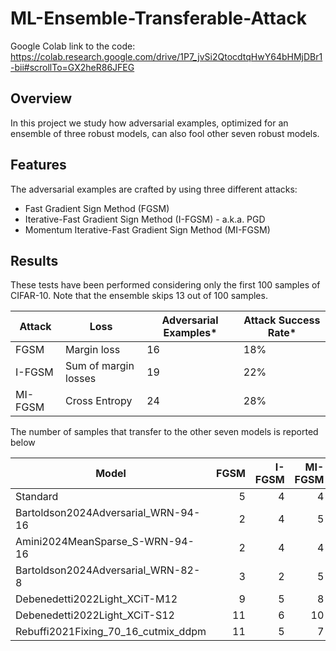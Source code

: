 # ML-Ensemble-Transferable-Attack

Google Colab link to the code: https://colab.research.google.com/drive/1P7_jvSi2QtocdtqHwY64bHMjDBr1-bii#scrollTo=GX2heR86JFEG

## Overview 
In this project we study how adversarial examples, optimized for an ensemble of three robust models, can also fool other seven robust models.

## Features
The adversarial examples are crafted by using three different attacks:
- Fast Gradient Sign Method (FGSM)
- Iterative-Fast Gradient Sign Method (I-FGSM) - a.k.a. PGD
- Momentum Iterative-Fast Gradient Sign Method (MI-FGSM)

## Results
These tests have been performed considering only the first 100 samples of CIFAR-10. Note that the ensemble skips 13 out of 100 samples.

| **Attack**   | **Loss**                 | **Adversarial Examples\*** | **Attack Success Rate\*** |
|--------------|--------------------------|-----------------------------|----------------------------|
| FGSM         | Margin loss              | 16                          | 18%                        |
| I-FGSM       | Sum of margin losses     | 19                          | 22%                        |
| MI-FGSM      | Cross Entropy            | 24                          | 28%                        |

The number of samples that transfer to the other seven models is reported below

| **Model**                                         | **FGSM** | **I-FGSM** | **MI-FGSM** |
|--------------------------------------------------|---------:|-----------:|------------:|
| Standard                                         |        5 |          4 |           4 |
| Bartoldson2024Adversarial_WRN-94-16             |        2 |          4 |           5 |
| Amini2024MeanSparse_S-WRN-94-16                 |        2 |          4 |           4 |
| Bartoldson2024Adversarial_WRN-82-8              |        3 |          2 |           5 |
| Debenedetti2022Light_XCiT-M12                   |        9 |          5 |           8 |
| Debenedetti2022Light_XCiT-S12                   |       11 |          6 |          10 |
| Rebuffi2021Fixing_70_16_cutmix_ddpm             |       11 |          5 |           7 |

